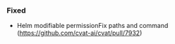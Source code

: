 ### Fixed

- Helm modifiable permissionFix paths and command
  (<https://github.com/cvat-ai/cvat/pull/7932>)
